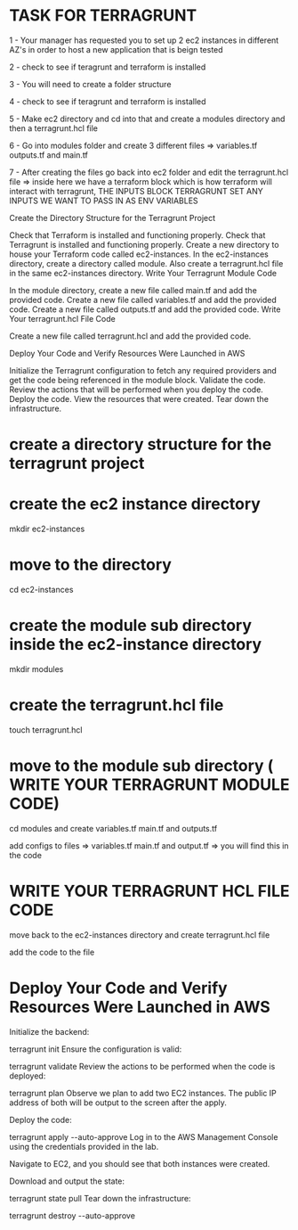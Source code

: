 # TASK FOR TERRAGRUNT 
1 -  Your manager has requested you to set up 2 ec2 instances in different AZ's in order to host a new application that is beign tested

2 - check to see if teragrunt and terraform is installed

3 -  You will need to create a folder structure 

4 - check to see if teragrunt and terraform is installed

5 - Make ec2 directory and cd into that and create a modules directory and then a terragrunt.hcl file

6 - Go into modules folder and create 3 different files => variables.tf outputs.tf and main.tf

7 - After creating the files go back into ec2 folder and edit the terragrunt.hcl file => inside here we have a terraform block which is how terraform will interact with terragrunt, THE INPUTS BLOCK TERRAGRUNT SET ANY INPUTS WE WANT TO PASS IN AS ENV VARIABLES



Create the Directory Structure for the Terragrunt Project

Check that Terraform is installed and functioning properly.
Check that Terragrunt is installed and functioning properly.
Create a new directory to house your Terraform code called ec2-instances.
In the ec2-instances directory, create a directory called module.
Also create a terragrunt.hcl file in the same ec2-instances directory.
Write Your Terragrunt Module Code

In the module directory, create a new file called main.tf and add the provided code.
Create a new file called variables.tf and add the provided code.
Create a new file called outputs.tf and add the provided code.
Write Your terragrunt.hcl File Code

Create a new file called terragrunt.hcl and add the provided code.

Deploy Your Code and Verify Resources Were Launched in AWS

Initialize the Terragrunt configuration to fetch any required providers and get the code being referenced in the module block.
Validate the code.
Review the actions that will be performed when you deploy the code.
Deploy the code.
View the resources that were created.
Tear down the infrastructure.

# create a directory structure for the terragrunt project
# create the ec2 instance directory
mkdir ec2-instances 

# move to the directory
cd ec2-instances
# create the module sub directory inside the ec2-instance directory
mkdir modules
# create the terragrunt.hcl file
touch terragrunt.hcl

# move to the module sub directory ( WRITE YOUR TERRAGRUNT MODULE CODE)
cd modules and create  variables.tf main.tf and outputs.tf

add configs to files => variables.tf main.tf and output.tf => you will find this in the code

# WRITE YOUR TERRAGRUNT HCL FILE CODE

move back to the ec2-instances directory  and create  terragrunt.hcl file

add the code to the file 

# Deploy Your Code and Verify Resources Were Launched in AWS

Initialize the backend:

terragrunt init
Ensure the configuration is valid:

terragrunt validate 
Review the actions to be performed when the code is deployed:

terragrunt plan
Observe we plan to add two EC2 instances. The public IP address of both will be output to the screen after the apply.

Deploy the code:   

terragrunt apply --auto-approve
Log in to the AWS Management Console using the credentials provided in the lab.

Navigate to EC2, and you should see that both instances were created.

Download and output the state:

terragrunt state pull
Tear down the infrastructure:

terragrunt destroy --auto-approve

